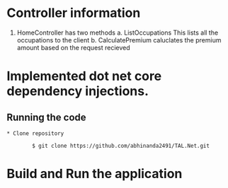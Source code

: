 # Controller information
1. HomeController has two methods
	a. ListOccupations 
		This lists all the occupations to the client
	b. CalculatePremium
		caluclates the premium amount based on the request recieved

# Implemented dot net core dependency injections.

## Running the code
	* Clone repository
```
		$ git clone https://github.com/abhinanda2491/TAL.Net.git
```
# Build and Run the application